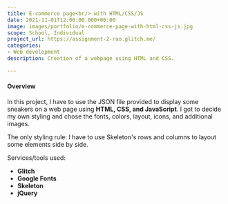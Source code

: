 ```yaml
---
title: E-commerce page<br/> with HTML/CSS/JS
date: 2021-11-01T12:00:00.000+06:00
image: images/portfolio/e-commerce-page-with-html-css-js.jpg
scope: School, Individual
project_url: https://assignment-2-rao.glitch.me/
categories:
- Web development
description: Creation of a webpage using HTML and CSS.

---
```

#### Overview

In this project, I have to use the JSON file provided to display some sneakers on a web page using **HTML, CSS, and JavaScript**. I got to decide my own styling and chose the fonts, colors, layout, icons, and additional images.

The only styling rule: I have to use Skeleton's rows and columns to layout some elements side by side.

Services/tools used:

* **Glitch**
* **Google Fonts**
* **Skeleton**
* **jQuery**
